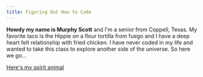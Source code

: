 ```yaml
---
title: Figuring Out How to Code
---
```

 
**Howdy my name is Murphy Scott** and I'm a senior from Coppell, Texas. My favorite taco is the Hippie on a flour tortilla from fuego and I have a deep heart felt relationship with fried chicken. I have never coded in my life and wanted to take this class to explore another side of the universe. So here we go...

[Here's my spirit animal](https://www.worldwildlife.org/species/sloth)
